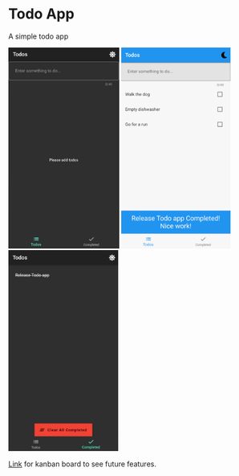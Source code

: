 # Todo App

A simple todo app

<img src="/screenshots/before.png?raw=true" height="400"/> <img src="/screenshots/list.png?raw=true" height="400"/> <img src="/screenshots/completed.png?raw=true" height="400"/> 



[Link](https://gitscrum.com/bp/5d20e8d2d189b) for kanban board to see future features.

